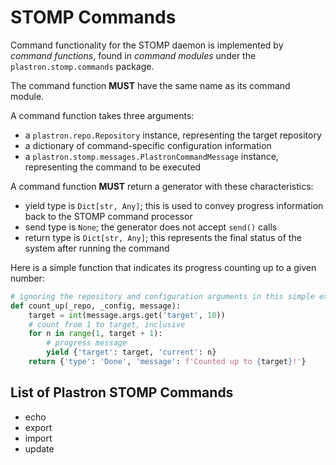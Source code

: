 # STOMP Commands

Command functionality for the STOMP daemon is implemented by *command 
functions*, found in *command modules* under the `plastron.stomp.commands` 
package.

The command function **MUST** have the same name as its command module.

A command function takes three arguments:

* a `plastron.repo.Repository` instance, representing the target repository
* a dictionary of command-specific configuration information
* a `plastron.stomp.messages.PlastronCommandMessage` instance, 
  representing the command to be executed

A command function **MUST** return a generator with these characteristics:

* yield type is `Dict[str, Any]`; this is used to convey progress 
  information back to the STOMP command processor
* send type is `None`; the generator does not accept `send()` calls
* return type is `Dict[str, Any]`; this represents the final status of the 
  system after running the command

Here is a simple function that indicates its progress counting up to a given 
number:

```python
# ignoring the repository and configuration arguments in this simple example
def count_up(_repo, _config, message):
    target = int(message.args.get('target', 10))
    # count from 1 to target, inclusive
    for n in range(1, target + 1):
        # progress message
        yield {'target': target, 'current': n}
    return {'type': 'Done', 'message': f'Counted up to {target}!'}
```

## List of Plastron STOMP Commands

* echo
* export
* import
* update
